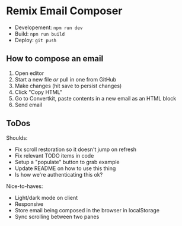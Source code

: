 # Remix Email Composer

- Developement: `npm run dev`
- Build: `npm run build`
- Deploy: `git push`

## How to compose an email

1. Open editor
2. Start a new file _or_ pull in one from GitHub
3. Make changes (hit save to persist changes)
4. Click "Copy HTML"
5. Go to Convertkit, paste contents in a new email as an HTML block
6. Send email

## ToDos

Shoulds:

- Fix scroll restoration so it doesn't jump on refresh
- Fix relevant TODO items in code
- Setup a "populate" button to grab example
- Update README on how to use this thing
- Is how we're authenticating this ok?

Nice-to-haves:

- Light/dark mode on client
- Responsive
- Store email being composed in the browser in localStorage
- Sync scrolling between two panes
